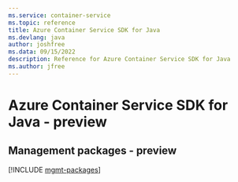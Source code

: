 ```yaml
---
ms.service: container-service
ms.topic: reference
title: Azure Container Service SDK for Java
ms.devlang: java
author: joshfree
ms.data: 09/15/2022
description: Reference for Azure Container Service SDK for Java
ms.author: jfree
---
```

# Azure Container Service SDK for Java - preview

## Management packages - preview
[!INCLUDE [mgmt-packages](container-service-mgmt-index.md)]